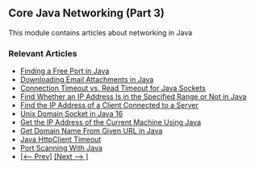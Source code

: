 ## Core Java Networking (Part 3)

This module contains articles about networking in Java

### Relevant Articles

- [Finding a Free Port in Java](https://www.baeldung.com/java-free-port)
- [Downloading Email Attachments in Java](https://www.baeldung.com/java-download-email-attachments)
- [Connection Timeout vs. Read Timeout for Java Sockets](https://www.baeldung.com/java-socket-connection-read-timeout)
- [Find Whether an IP Address Is in the Specified Range or Not in Java](https://www.baeldung.com/java-check-ip-address-range)
- [Find the IP Address of a Client Connected to a Server](https://www.baeldung.com/java-client-get-ip-address)
- [Unix Domain Socket in Java 16](https://www.baeldung.com/java-unix-domain-socket)
- [Get the IP Address of the Current Machine Using Java](https://www.baeldung.com/java-get-ip-address)
- [Get Domain Name From Given URL in Java](https://www.baeldung.com/java-domain-name-from-url)
- [Java HttpClient Timeout](https://www.baeldung.com/java-httpclient-timeout)
- [Port Scanning With Java](https://www.baeldung.com/java-port-scanning)
- [[<-- Prev]](/core-java-modules/core-java-networking-2) [[Next --> ]](/core-java-modules/core-java-networking-4)
